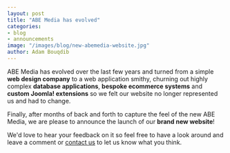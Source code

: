 ```yaml
---
layout: post
title: "ABE Media has evolved"
categories:
- blog
- announcements
image: "/images/blog/new-abemedia-website.jpg"
author: Adam Bouqdib
---
```


ABE Media has evolved over the last few years and turned from a simple **web design company** to a web application smithy, churning out highly complex **database applications**, **bespoke ecommerce systems** and **custom Joomla! extensions** so we felt our website no longer represented us and had to change.

Finally, after months of back and forth to capture the feel of the new ABE Media, we are please to announce the launch of our **brand new website**!

We'd love to hear your feedback on it so feel free to have a look around and leave a comment or [contact us](/contact) to let us know what you think.
